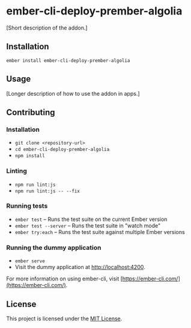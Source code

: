 ember-cli-deploy-prember-algolia
==============================================================================

[Short description of the addon.]

Installation
------------------------------------------------------------------------------

```
ember install ember-cli-deploy-prember-algolia
```


Usage
------------------------------------------------------------------------------

[Longer description of how to use the addon in apps.]


Contributing
------------------------------------------------------------------------------

### Installation

* `git clone <repository-url>`
* `cd ember-cli-deploy-prember-algolia`
* `npm install`

### Linting

* `npm run lint:js`
* `npm run lint:js -- --fix`

### Running tests

* `ember test` – Runs the test suite on the current Ember version
* `ember test --server` – Runs the test suite in "watch mode"
* `ember try:each` – Runs the test suite against multiple Ember versions

### Running the dummy application

* `ember serve`
* Visit the dummy application at [http://localhost:4200](http://localhost:4200).

For more information on using ember-cli, visit [https://ember-cli.com/](https://ember-cli.com/).

License
------------------------------------------------------------------------------

This project is licensed under the [MIT License](LICENSE.md).
